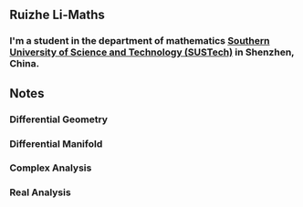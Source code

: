 ## Ruizhe Li-Maths
### I'm a student in the department of mathematics [Southern University of Science and Technology (SUSTech)](https://math.sustech.edu.cn/) in Shenzhen, China.
## Notes
### Differential Geometry
### Differential Manifold
### Complex Analysis
### Real Analysis


